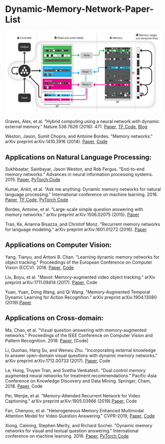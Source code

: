 # Dynamic-Memory-Network-Paper-List
![The paper list of dynamic memory network](https://github.com/wangxiao5791509/Dynamic-Memory-Network-Paper-List/blob/master/Screenshot%20from%202019-05-19%2018:12:47.png) 


Graves, Alex, et al. "Hybrid computing using a neural network with dynamic external memory." Nature 538.7626 (2016): 471. 
[Paper](https://campus.swarma.org/public/ueditor/php/upload/file/20170609/1497019302822809.pdf), [TF Code](https://github.com/deepmind/dnc), [Blog](https://deepmind.com/research/dnc/) 

Weston, Jason, Sumit Chopra, and Antoine Bordes. "Memory networks." arXiv preprint arXiv:1410.3916 (2014). [Paper](https://arxiv.org/pdf/1410.3916), [Code]()


## Applications on Natural Language Processing: 
Sukhbaatar, Sainbayar, Jason Weston, and Rob Fergus. "End-to-end memory networks." Advances in neural information processing systems. 2015. [Paper](https://papers.nips.cc/paper/5846-end-to-end-memory-networks.pdf), [PyTorch Code](https://github.com/jojonki/MemoryNetworks) 

Kumar, Ankit, et al. "Ask me anything: Dynamic memory networks for natural language processing." International conference on machine learning. 2016. [Paper](http://www.jmlr.org/proceedings/papers/v48/kumar16.pdf), [TF Code](https://github.com/DongjunLee/dmn-tensorflow), [PyTorch Code](https://github.com/jhyuklee/dmn-pytorch) 

Bordes, Antoine, et al. "Large-scale simple question answering with memory networks." arXiv preprint arXiv:1506.02075 (2015). [Paper](https://arxiv.org/abs/1506.02075) 

Tran, Ke, Arianna Bisazza, and Christof Monz. "Recurrent memory networks for language modeling." arXiv preprint arXiv:1601.01272 (2016). [Paper](http://m-mitchell.com/NAACL-2016/NAACL-HLT2016/pdf/N16-1036.pdf) 


## Applications on Computer Vision: 
Yang, Tianyu, and Antoni B. Chan. "Learning dynamic memory networks for object tracking." Proceedings of the European Conference on Computer Vision (ECCV). 2018. [Paper](http://openaccess.thecvf.com/content_ECCV_2018/papers/Tianyu_Yang_Learning_Dynamic_Memory_ECCV_2018_paper.pdf), [Code](https://github.com/skyoung/MemTrack) 

Liu, Boyu, et al. "Mavot: Memory-augmented video object tracking." arXiv preprint arXiv:1711.09414 (2017). [Paper](https://arxiv.org/pdf/1711.09414), Code

Yuan, Yuan, Dong Wang, and Qi Wang. "Memory-Augmented Temporal Dynamic Learning for Action Recognition." arXiv preprint arXiv:1904.13080 (2019).[Paper](https://arxiv.org/pdf/1904.13080.pdf)



## Applications on Cross-domain: 
Ma, Chao, et al. "Visual question answering with memory-augmented networks." Proceedings of the IEEE Conference on Computer Vision and Pattern Recognition. 2018. [Paper](http://openaccess.thecvf.com/content_cvpr_2018/papers/Ma_Visual_Question_Answering_CVPR_2018_paper.pdf), [Code]

Li, Guohao, Hang Su, and Wenwu Zhu. "Incorporating external knowledge to answer open-domain visual questions with dynamic memory networks." arXiv preprint arXiv:1712.00733 (2017). [Paper](https://arxiv.org/pdf/1712.00733), Code

Le, Hung, Truyen Tran, and Svetha Venkatesh. "Dual control memory augmented neural networks for treatment recommendations." Pacific-Asia Conference on Knowledge Discovery and Data Mining. Springer, Cham, 2018. [Paper](https://arxiv.org/pdf/1802.03689), Code 

Pei, Wenjie, et al. "Memory-Attended Recurrent Network for Video Captioning." arXiv preprint arXiv:1905.03966 (2019).[Paper](https://arxiv.org/pdf/1905.03966), Code 

Fan, Chenyou, et al. "Heterogeneous Memory Enhanced Multimodal Attention Model for Video Question Answering." CVPR-2019, [Paper](https://arxiv.org/pdf/1904.04357), [Code](https://github.com/fanchenyou/HME-VideoQA/tree/master/msvd-qa) 

Xiong, Caiming, Stephen Merity, and Richard Socher. "Dynamic memory networks for visual and textual question answering." International conference on machine learning. 2016. [Paper](http://www.jmlr.org/proceedings/papers/v48/xiong16.pdf), [PyTorch Code](https://github.com/dandelin/Dynamic-memory-networks-plus-Pytorch)






























